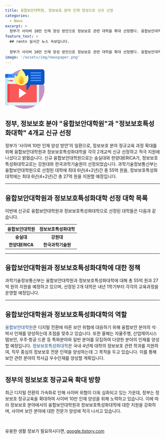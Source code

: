 ```yaml
---
title: 융합보안대학원, 정보보호 분야 인재 양성으로 신규 선정
categories:
  - News
excerpt: >
  정부가 사이버 10만 인재 양성 방안으로 정보보호 관련 대학을 확대 선정했다. 융합보안대학원은 숭실대와 한양대ERICA, 정보보호특성화대학은 강원대와 한국과학기술원이 신규로 선정되었다. 각 대학에 최대 6년간 총 55억 원 또는 27억 원의 지원이 예정되어 있으며, 융합보안대학원은 내년 1학기부터 운영을 시작할 계획이다. 이를 통해 사이버 보안 분야의 고급 인력 양성 및 교육 프로그램을 발전시킬 것으로 예상된다.
feature_text: >
  ## rentn 실시간 뉴스 속보입니다.

  정부가 사이버 10만 인재 양성 방안으로 정보보호 관련 대학을 확대 선정했다. 융합보안대학원은 숭실대와 한양대ERICA, 정보보호특성화대학은 강원대와 한국과학기술원이 신규로 선정되었다. 각 대학에 최대 6년간 총 55억 원 또는 27억 원의 지원이 예정되어 있으며, 융합보안대학원은 내년 1학기부터 운영을 시작할 계획이다. 이를 통해 사이버 보안 분야의 고급 인력 양성 및 교육 프로그램을 발전시킬 것으로 예상된다.
image: '/assets/img/newspaper.png'
---
```


<p><img src="/assets/img/news.png" alt="rentncar 속보" /></p>

<h2>정부, 정보보호 분야 "융합보안대학원"과 "정보보호특성화대학" 4개교 신규 선정</h2>

<p data-ke-size="size16">정부가 ‘사이버 10만 인재 양성 방안’의 일환으로, 정보보호 분야 정규교육 과정 확대를 위해 융합보안대학원과 정보보호특성화대학을 각각 2개교씩 신규 선정하고 적극 지원에 나섰다고 밝혔습니다. 신규 융합보안대학원으로는 숭실대와 한양대ERICA가, 정보보호특성화대학교로는 강원대와 한국과학기술원이 선정되었습니다. 과학기술정보통신부는 융합보안대학원으로 선정된 대학에 최대 6년(4+2년)간 총 55억 원을, 정보보호특성화대학에는 최대 6년(4+2년)간 총 27억 원을 지원할 예정입니다.</p>

<hr>

<h2 data-ke-size="size26">융합보안대학원과 정보보호특성화대학 선정 대학 목록</h2>

<p>이번에 신규로 융합보안대학원과 정보보호특성화대학으로 선정된 대학들은 다음과 같습니다.</p>

<table>
    <thead>
        <tr>
            <th><b>융합보안대학원</b></th>
            <th><b>정보보호특성화대학</b></th>
        </tr>
    </thead>
    <tbody>
        <tr>
            <td style="text-align: center; height: 17px;"><b>숭실대</b></td>
            <td style="text-align: center; height: 17px;"><b>강원대</b></td>
        </tr>
        <tr>
            <td style="text-align: center; height: 17px;"><b>한양대ERICA</b></td>
            <td style="text-align: center; height: 17px;"><b>한국과학기술원</b></td>
        </tr>
    </tbody>
</table>

<hr>

<h2 data-ke-size="size26">융합보안대학원과 정보보호특성화대학에 대한 정책</h2>

<p>과학기술정보통신부는 융합보안대학원과 정보보호특성화대학에 대해 총 55억 원과 27억 원의 지원을 예정하고 있으며, 선정된 2개 대학은 내년 1학기부터 각각의 교육과정을 운영할 예정입니다.</p>

<hr>

<h2 data-ke-size="size26">융합보안대학원과 정보보호특성화대학의 역할</h2>

<p><span style="color: #1a5490;">융합보안대학원</span>은 디지털 전환에 따른 보안 위협에 대응하기 위해 융합보안 분야의 석·박사 인재를 양성하는데 초점을 맞추고 있습니다. 또한 올해는 자율주행, 산업제어시스템보안, 우주·항공·드론 등 특화분야와 일반 분야를 모집하여 다양한 분야의 인재를 양성할 예정입니다. <span style="color: #1a5490;">정보보호특성화대학</span>은 국내 4년제 대학의 정보보호 관련 학과를 지원하여, 직무 중심의 정보보호 전문 인력을 양성하는데 그 목적을 두고 있습니다. 이를 통해 보안 관련 분야의 학사급 우수인재를 양성할 계획입니다.</p>

<hr>

<h2 data-ke-size="size26">정부의 정보보호 정규교육 확대 방향</h2>

<p>최근 디지털 전환의 가속화로 인해 사이버 위협이 더욱 심화되고 있는 가운데, 정부는 정보보호 정규교육을 확대하여 사이버 10만 인재 양성을 위해 노력하고 있습니다. 이에 따라 정보보호 분야에서의 융합보안대학원과 정보보호특성화대학에 대한 지원을 강화하며, 사이버 보안 분야에 대한 전문가 양성에 적극 나서고 있습니다.</p>

<p data-ke-size="size16">&nbsp;</p>
유용한 생활 정보가 필요하시다면, <a href="https://qoogle.tistory.com" rel="dofollow">qoogle.tistory.com</a>


